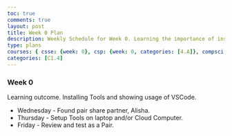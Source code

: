 ```yaml
---
toc: true
comments: true
layout: post
title: Week 0 Plan
description: Weekly Schedule for Week 0. Learning the importance of installing tools, troublshooting, and VS Code.
type: plans
courses: { csse: {week: 0}, csp: {week: 0, categories: [4.A]}, compsci: {week: 1} }
categories: [C1.4]
---
```


### Week 0

Learning outcome.  Installing Tools and showing usage of VSCode.

- Wednesday - Found pair share partner, Alisha.
- Thursday - Setup Tools on laptop and/or Cloud Computer.
- Friday - Review and test as a Pair. 
